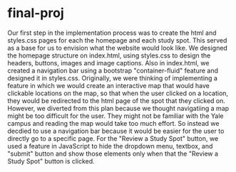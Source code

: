 # final-proj

Our first step in the implementation process was to create the html and styles.css pages for each the homepage and each study spot. This served as a base for us to envision what the website would look like. 
We designed the homepage structure on index.html, using styles.css to design the headers, buttons, images and image captions. Also in index.html, we created a navigation bar using a bootstrap "container-fluid" feature and designed it in styles.css. Originally, we were thinking of implementing a feature in which we would create an interactive map that would have clickable locations on the map, so that when the user clicked on a location, they would be redirected to the html page of the spot that they clicked on. However, we diverted from this plan because we thought navigatiing a map might be too difficult for the user. They might not be familiar with the Yale campus and reading the map would take too much effort. So instead we decdied to use a navigation bar because it would be easier for the user to directly go to a specific page. 
For the "Review a Study Spot" button, we used a feature in JavaScript to hide the dropdown menu, textbox, and "submit" button and show those elements only when that the "Review a Study Spot" button is clicked. 
